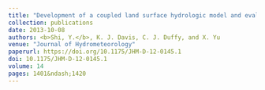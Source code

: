 ```yaml
---
title: "Development of a coupled land surface hydrologic model and evaluation at a critical zone observatory"
collection: publications
date: 2013-10-08
authors: <b>Shi, Y.</b>, K. J. Davis, C. J. Duffy, and X. Yu
venue: "Journal of Hydrometeorology"
paperurl: https://doi.org/10.1175/JHM-D-12-0145.1
doi: 10.1175/JHM-D-12-0145.1
volume: 14
pages: 1401&ndash;1420
---
```

